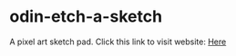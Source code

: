 # odin-etch-a-sketch
A pixel art sketch pad.
Click this link to visit website: [Here](https://guranshs.github.io/odin-etch-a-sketch/)
